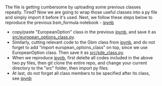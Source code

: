 The file is getting cumbersome by uploading some previous classes repeatly. 
Tired? Now we are going to wrap those useful classes into a py file and simply import it before it's used.
Next, we follow these steps below to reproduce 
the previous bsm_formula notebook - [ipynb](../src/bsm_formula_v01.ipynb)

- copy/paste  "EuropeanOption" class in the previous 
  [ipynb](../src/european_options_class.ipynb), and save it as 
  [src/european_options_class.py](../src/european_options_class.py).
- Similarly, cutting relevant code to the Gbm class from [ipynb](../src/bsm_formula_v01.ipynb), 
  and do not forget to add "import european_options_class" on top, since we use EuropeanOption class.
  Then save it as [src/sde_class.py](../src/sde_class.py).  
- When we reproduce [ipynb](../src/bsm_formula_v01.ipynb), first delelte all codes included in the above two py files, then 
git clone the entire repo, and change your current directory to the "src" folder, then import py files.
- At last, do not forget all class members to be specified after its class, see [ipynb](../src/bsm_formula_v02.ipynb)
